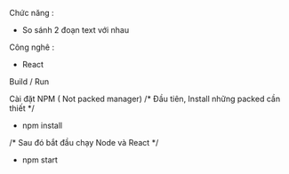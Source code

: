 Chức năng : 
- So sánh  2 đoạn text với nhau

Công nghê :
- React 

Build / Run


Cài đặt NPM ( Not packed manager)
/* Đầu tiên, Install những packed cần thiết */
- npm install

/* Sau đó bắt đầu chạy Node và React */
- npm start
